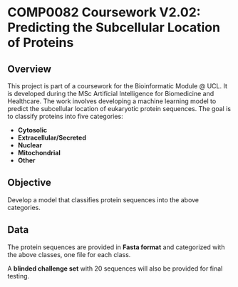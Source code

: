 # COMP0082 Coursework V2.02: Predicting the Subcellular Location of Proteins

## Overview

This project is part of a coursework for the Bioinformatic Module @ UCL. It is developed during the MSc Artificial Intelligence for Biomedicine and Healthcare.
The work involves developing a machine learning model to predict the subcellular location of eukaryotic protein sequences. The goal is to classify proteins into five categories:

- **Cytosolic**
- **Extracellular/Secreted**
- **Nuclear**
- **Mitochondrial**
- **Other**

## Objective

Develop a model that classifies protein sequences into the above categories.

## Data

The protein sequences are provided in **Fasta format** and categorized with the above classes, one file for each class.

A **blinded challenge set** with 20 sequences will also be provided for final testing.